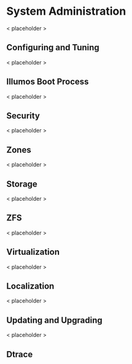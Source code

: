 <!--

The contents of this Documentation are subject to the Public Documentation License Version 1.01
 (the "License"); you may only use this Documentation if you comply with the terms of this License.
A copy of the License is available at http://illumos.org/license/PDL.


The Original Documentation is _________________.

The Initial Writer of the Original Documentation is ___________ Copyright (C)_________[Insert year(s)].
All Rights Reserved. (Initial Writer contact(s):________________[Insert hyperlink/alias]).

Contributor(s): ______________________________________.

Portions created by ______ are Copyright (C)_________[Insert year(s)].
All Rights Reserved. (Contributor contact(s):________________[Insert hyperlink/alias]).

-->

# System Administration

< placeholder >

## Configuring and Tuning

< placeholder >

## Illumos Boot Process

< placeholder >

## Security

< placeholder >

## Zones

< placeholder >

## Storage

< placeholder >

## ZFS

< placeholder >

## Virtualization

< placeholder >

## Localization

< placeholder >

## Updating and Upgrading

< placeholder >

## Dtrace

